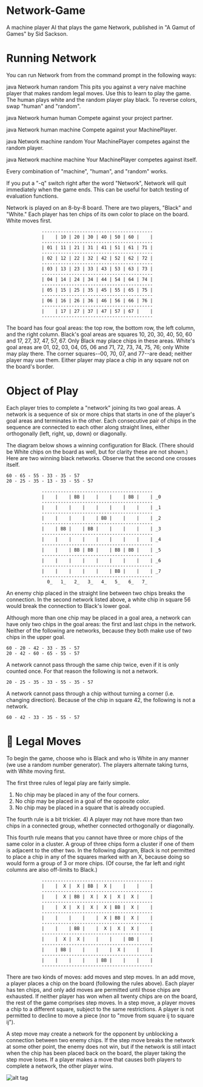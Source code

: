 # Network-Game
A machine player AI that plays the game Network, published in "A Gamut of Games" by Sid Sackson. 

Running Network
===============
You can run Network from from the command prompt in the following ways:

  java Network human random
    This pits you against a very naive machine player that makes random legal
    moves.  Use this to learn to play the game.  The human plays white and the
    random player play black.  To reverse colors, swap "human" and "random".

  java Network human human
    Compete against your project partner.

  java Network human machine
    Compete against your MachinePlayer.

  java Network machine random
    Your MachinePlayer competes against the random player.

  java Network machine machine
    Your MachinePlayer competes against itself.

Every combination of "machine", "human", and "random" works.  

If you put a "-q" switch right after the word "Network", Network will quit
immediately when the game ends.  This can be useful for batch testing of
evaluation functions.


Network is played on an
8-by-8 board.  There are two players, "Black" and "White."  Each player has ten
chips of its own color to place on the board.  White moves first.

                 -----------------------------------------
                 |    | 10 | 20 | 30 | 40 | 50 | 60 |    |
                 -----------------------------------------
                 | 01 | 11 | 21 | 31 | 41 | 51 | 61 | 71 |
                 -----------------------------------------
                 | 02 | 12 | 22 | 32 | 42 | 52 | 62 | 72 |
                 -----------------------------------------
                 | 03 | 13 | 23 | 33 | 43 | 53 | 63 | 73 |
                 -----------------------------------------
                 | 04 | 14 | 24 | 34 | 44 | 54 | 64 | 74 |
                 -----------------------------------------
                 | 05 | 15 | 25 | 35 | 45 | 55 | 65 | 75 |
                 -----------------------------------------
                 | 06 | 16 | 26 | 36 | 46 | 56 | 66 | 76 |
                 -----------------------------------------
                 |    | 17 | 27 | 37 | 47 | 57 | 67 |    |
                 -----------------------------------------

The board has four goal areas:  the top row, the bottom row, the left column,
and the right column.  Black's goal areas are squares 10, 20, 30, 40, 50, 60
and 17, 27, 37, 47, 57, 67.  Only Black may place chips in these areas.
White's goal areas are 01, 02, 03, 04, 05, 06 and 71, 72, 73, 74, 75, 76; only
White may play there.  The corner squares--00, 70, 07, and 77--are dead;
neither player may use them.  Either player may place a chip in any square not
on the board's border.

Object of Play
==============
Each player tries to complete a "network" joining its two goal areas.
A network is a sequence of six or more chips that starts in one of the player's
goal areas and terminates in the other.  Each consecutive pair of chips in the
sequence are connected to each other along straight lines, either orthogonally
(left, right, up, down) or diagonally.

The diagram below shows a winning configuration for Black.  (There should be
White chips on the board as well, but for clarity these are not shown.)  Here
are two winning black networks.  Observe that the second one crosses itself.

    60 - 65 - 55 - 33 - 35 - 57
    20 - 25 - 35 - 13 - 33 - 55 - 57

                 -----------------------------------------
                 |    |    | BB |    |    |    | BB |    | _0
                 -----------------------------------------
                 |    |    |    |    |    |    |    |    | _1
                 -----------------------------------------
                 |    |    |    |    | BB |    |    |    | _2
                 -----------------------------------------
                 |    | BB |    | BB |    |    |    |    | _3
                 -----------------------------------------
                 |    |    |    |    |    |    |    |    | _4
                 -----------------------------------------
                 |    |    | BB | BB |    | BB | BB |    | _5
                 -----------------------------------------
                 |    |    |    |    |    |    |    |    | _6
                 -----------------------------------------
                 |    |    |    |    |    | BB |    |    | _7
                 -----------------------------------------
                   0_   1_   2_   3_   4_   5_   6_   7_

An enemy chip placed in the straight line between two chips breaks the
connection.  In the second network listed above, a white chip in square 56
would break the connection to Black's lower goal.

Although more than one chip may be placed in a goal area, a network can have
only two chips in the goal areas:  the first and last chips in the network.
Neither of the following are networks, because they both make use of two chips
in the upper goal.

    60 - 20 - 42 - 33 - 35 - 57
    20 - 42 - 60 - 65 - 55 - 57

A network cannot pass through the same chip twice, even if it is only counted
once.  For that reason the following is not a network.

    20 - 25 - 35 - 33 - 55 - 35 - 57

A network cannot pass through a chip without turning a corner (i.e. changing
direction).  Because of the chip in square 42, the following is not a network.

    60 - 42 - 33 - 35 - 55 - 57

Legal Moves
===========
To begin the game, choose who is Black and who is White in any manner (we use a
random number generator).  The players alternate taking turns, with White
moving first.

The first three rules of legal play are fairly simple.
  1)  No chip may be placed in any of the four corners. 
  2)  No chip may be placed in a goal of the opposite color.
  3)  No chip may be placed in a square that is already occupied.

The fourth rule is a bit trickier.
  4)  A player may not have more than two chips in a connected group, whether
      connected orthogonally or diagonally.

This fourth rule means that you cannot have three or more chips of the same
color in a cluster.  A group of three chips form a cluster if one of them is
adjacent to the other two.  In the following diagram, Black is not permitted to
place a chip in any of the squares marked with an X, because doing so would
form a group of 3 or more chips.  (Of course, the far left and right columns
are also off-limits to Black.)

                 -----------------------------------------
                 |    |  X |  X | BB |  X |    |    |    |
                 -----------------------------------------
                 |    |  X | BB |  X |  X |  X |  X |    |
                 -----------------------------------------
                 |    |  X |  X |  X |  X | BB |  X |    |
                 -----------------------------------------
                 |    |    |    |    |  X | BB |  X |    |
                 -----------------------------------------
                 |    |    | BB |    |  X |  X |  X |    |
                 -----------------------------------------
                 |    |  X |  X |    |    |    | BB |    |
                 -----------------------------------------
                 |    | BB |    |    |    |  X |    |    |
                 -----------------------------------------
                 |    |    |    |    | BB |    |    |    |
                 -----------------------------------------

There are two kinds of moves:  add moves and step moves.  In an add move, a
player places a chip on the board (following the rules above).  Each player has
ten chips, and only add moves are permitted until those chips are exhausted.
If neither player has won when all twenty chips are on the board, the rest of
the game comprises step moves.  In a step move, a player moves a chip to a
different square, subject to the same restrictions.  A player is not permitted
to decline to move a piece (nor to "move from square ij to square ij").

A step move may create a network for the opponent by unblocking a connection
between two enemy chips.  If the step move breaks the network at some other
point, the enemy does not win, but if the network is still intact when the chip
has been placed back on the board, the player taking the step move loses.  If
a player makes a move that causes both players to complete a network, the other
player wins.

![alt tag](http://imgur.com/a/oBCrs)